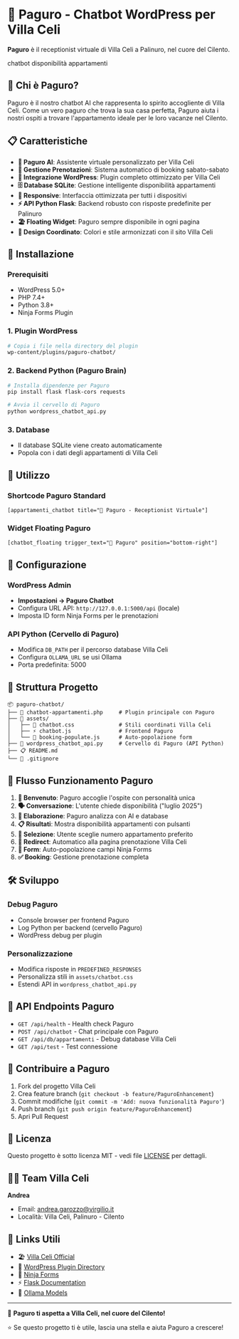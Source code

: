 # 🐚 Paguro - Chatbot WordPress per Villa Celi

**Paguro** è il receptionist virtuale di Villa Celi a Palinuro, nel cuore del Cilento.

chatbot disponibilità appartamenti

## 🌊 Chi è Paguro?

Paguro è il nostro chatbot AI che rappresenta lo spirito accogliente di Villa Celi. Come un vero paguro che trova la sua casa perfetta, Paguro aiuta i nostri ospiti a trovare l'appartamento ideale per le loro vacanze nel Cilento.

## 📋 Caratteristiche

- **🐚 Paguro AI**: Assistente virtuale personalizzato per Villa Celi
- **📅 Gestione Prenotazioni**: Sistema automatico di booking sabato-sabato
- **🔗 Integrazione WordPress**: Plugin completo ottimizzato per Villa Celi
- **🗄️ Database SQLite**: Gestione intelligente disponibilità appartamenti
- **📱 Responsive**: Interfaccia ottimizzata per tutti i dispositivi
- **⚡ API Python Flask**: Backend robusto con risposte predefinite per Palinuro
- **🏖️ Floating Widget**: Paguro sempre disponibile in ogni pagina
- **🎨 Design Coordinato**: Colori e stile armonizzati con il sito Villa Celi

## 🚀 Installazione

### Prerequisiti
- WordPress 5.0+
- PHP 7.4+
- Python 3.8+
- Ninja Forms Plugin

### 1. Plugin WordPress
```bash
# Copia i file nella directory del plugin
wp-content/plugins/paguro-chatbot/
```

### 2. Backend Python (Paguro Brain)
```bash
# Installa dipendenze per Paguro
pip install flask flask-cors requests

# Avvia il cervello di Paguro
python wordpress_chatbot_api.py
```

### 3. Database
- Il database SQLite viene creato automaticamente
- Popola con i dati degli appartamenti di Villa Celi

## 📖 Utilizzo

### Shortcode Paguro Standard
```
[appartamenti_chatbot title="🐚 Paguro - Receptionist Virtuale"]
```

### Widget Floating Paguro
```
[chatbot_floating trigger_text="🐚 Paguro" position="bottom-right"]
```

## 🔧 Configurazione

### WordPress Admin
- **Impostazioni → Paguro Chatbot**
- Configura URL API: `http://127.0.0.1:5000/api` (locale)
- Imposta ID form Ninja Forms per le prenotazioni

### API Python (Cervello di Paguro)
- Modifica `DB_PATH` per il percorso database Villa Celi
- Configura `OLLAMA_URL` se usi Ollama
- Porta predefinita: 5000

## 📁 Struttura Progetto

```
📦 paguro-chatbot/
├── 🐚 chatbot-appartamenti.php     # Plugin principale con Paguro
├── 📁 assets/
│   ├── 🎨 chatbot.css              # Stili coordinati Villa Celi
│   ├── ⚡ chatbot.js               # Frontend Paguro
│   └── 🔧 booking-populate.js      # Auto-popolazione form
├── 🧠 wordpress_chatbot_api.py     # Cervello di Paguro (API Python)
├── 📋 README.md
└── 🚫 .gitignore
```

## 🔄 Flusso Funzionamento Paguro

1. **👋 Benvenuto**: Paguro accoglie l'ospite con personalità unica
2. **🗣️ Conversazione**: L'utente chiede disponibilità ("luglio 2025")
3. **🧠 Elaborazione**: Paguro analizza con AI e database
4. **📋 Risultati**: Mostra disponibilità appartamenti con pulsanti
5. **🎯 Selezione**: Utente sceglie numero appartamento preferito
6. **🔄 Redirect**: Automatico alla pagina prenotazione Villa Celi
7. **📝 Form**: Auto-popolazione campi Ninja Forms
8. **✅ Booking**: Gestione prenotazione completa

## 🛠️ Sviluppo

### Debug Paguro
- Console browser per frontend Paguro
- Log Python per backend (cervello Paguro)
- WordPress debug per plugin

### Personalizzazione
- Modifica risposte in `PREDEFINED_RESPONSES`
- Personalizza stili in `assets/chatbot.css`
- Estendi API in `wordpress_chatbot_api.py`

## 📝 API Endpoints Paguro

- `GET /api/health` - Health check Paguro
- `POST /api/chatbot` - Chat principale con Paguro
- `GET /api/db/appartamenti` - Debug database Villa Celi
- `GET /api/test` - Test connessione

## 🤝 Contribuire a Paguro

1. Fork del progetto Villa Celi
2. Crea feature branch (`git checkout -b feature/PaguroEnhancement`)
3. Commit modifiche (`git commit -m 'Add: nuova funzionalità Paguro'`)
4. Push branch (`git push origin feature/PaguroEnhancement`)
5. Apri Pull Request

## 📄 Licenza

Questo progetto è sotto licenza MIT - vedi file [LICENSE](LICENSE) per dettagli.

## 👨‍💻 Team Villa Celi

**Andrea**
- Email: andrea.garozzo@virgilio.it
- Località: Villa Celi, Palinuro - Cilento

## 🔗 Links Utili

- 🏖️ [Villa Celi Official](https://www.villaceli.it)
- 📝 [WordPress Plugin Directory](https://wordpress.org/plugins/)
- 🥷 [Ninja Forms](https://ninjaforms.com/)
- ⚡ [Flask Documentation](https://flask.palletsprojects.com/)
- 🤖 [Ollama Models](https://ollama.ai/library)

---
🐚 **Paguro ti aspetta a Villa Celi, nel cuore del Cilento!**

⭐ Se questo progetto ti è utile, lascia una stella e aiuta Paguro a crescere!
